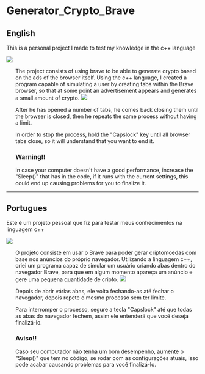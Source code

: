# Generator_Crypto_Brave
<h2>English</h2>
This is a personal project I made to test my knowledge in the c++ language

<img src = "https://user-images.githubusercontent.com/116834722/216323834-17470611-d2d2-4a18-a3c6-27bd161067cd.png"/><br/>

<div>
  <ul>
    The project consists of using brave to be able to generate crypto based on the ads of the browser itself. Using the c++ language, I created a program capable of simulating a user by creating tabs within the Brave browser, so that at some point an advertisement appears and generates a small amount of crypto.
    <img src = "https://user-images.githubusercontent.com/116834722/216316758-44a01506-28db-414e-be80-d03ad1bfd12c.png"/>
  </ul>
  <ul>After he has opened a number of tabs, he comes back closing them until the browser is closed, then he repeats the same process without having a limit.</ul>
  <ul>In order to stop the process, hold the "Capslock" key until all browser tabs close, so it will understand that you want to end it.</ul>
</div>
<div>
  <ul>
    <h3>Warning!!</h3>
    In case your computer doesn't have a good performance, increase the "Sleep()" that has in the code, if it runs with the current settings, this could end up causing problems for you to finalize it.
  </ul>
</div>
<hr>

<h2>Portugues</h2>
Este é um projeto pessoal que fiz para testar meus conhecimentos na linguagem c++

<img src = "https://user-images.githubusercontent.com/116834722/216323834-17470611-d2d2-4a18-a3c6-27bd161067cd.png"/><br/>

<div>
  <ul>
    O projeto consiste em usar o Brave para poder gerar criptomoedas com base nos anúncios do próprio navegador. Utilizando a linguagem c++, criei um programa capaz de simular um usuário criando abas dentro do navegador Brave, para que em algum momento apareça um anúncio e gere uma pequena quantidade de cripto.
    <img src = "https://user-images.githubusercontent.com/116834722/216316758-44a01506-28db-414e-be80-d03ad1bfd12c.png"/>
  </ul>
  <ul>Depois de abrir várias abas, ele volta fechando-as até fechar o navegador, depois repete o mesmo processo sem ter limite.</ul>
  <ul>Para interromper o processo, segure a tecla "Capslock" até que todas as abas do navegador fechem, assim ele entenderá que você deseja finalizá-lo.</ul>
</div>
<div>
  <ul>
    <h3>Aviso!!</h3>
    Caso seu computador não tenha um bom desempenho, aumente o "Sleep()" que tem no código, se rodar com as configurações atuais, isso pode acabar causando problemas para você finalizá-lo.
  </ul>
</div>
